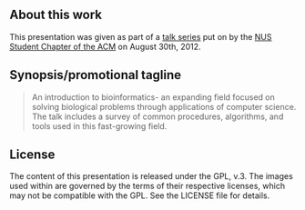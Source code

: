 ## About this work
This presentation was given as part of a [talk series][acm-talks] put on
by the [NUS Student Chapter of the ACM][nusacm] on August 30th, 2012.

## Synopsis/promotional tagline

> An introduction to bioinformatics- an expanding field focused on
> solving biological problems through applications of computer science.
> The talk includes a survey of common procedures, algorithms, and tools
> used in this fast-growing field.

## License
The content of this presentation is released under the GPL, v.3. The
images used within are governed by the terms of their respective
licenses, which may not be compatible with the GPL. See the LICENSE file
for details.


  [acm-talks]: http://nusacm.org/events/talks/index.html
  [nusacm]: http://nusacm.org/index.html

